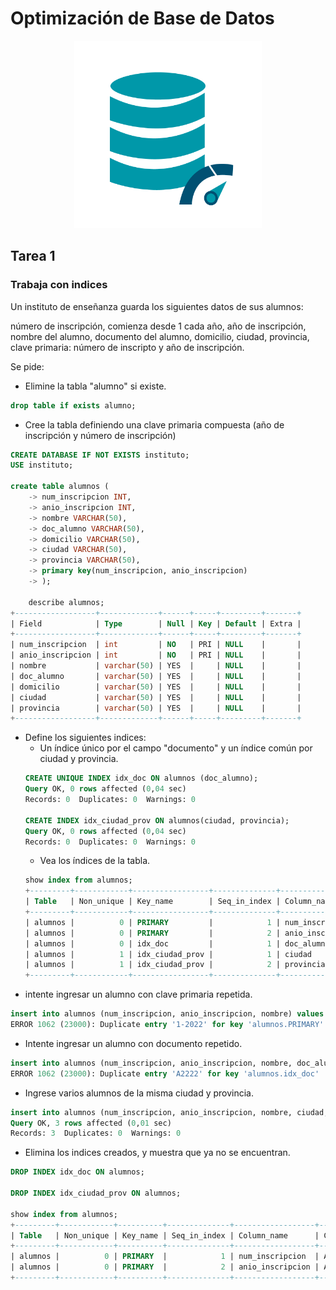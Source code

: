 # Optimización de Base de Datos

<p align="center">
  <img src="https://github.com/nicholelouis/Base-datos/blob/main/img/optimizacion-bd.png?raw=true" alt="Descripción de la imagen" width="300"/>
</p>

## Tarea 1 
### Trabaja con indices

Un instituto de enseñanza guarda los siguientes datos de sus alumnos:

número de inscripción, comienza desde 1 cada año,
año de inscripción,
nombre del alumno,
documento del alumno,
domicilio,
ciudad,
provincia,
clave primaria: número de inscripto y año de inscripción.

Se pide:

- Elimine la tabla "alumno" si existe.
```sql
drop table if exists alumno;
```

- Cree la tabla definiendo una clave primaria compuesta (año de inscripción y número de inscripción)
```sql
CREATE DATABASE IF NOT EXISTS instituto;
USE instituto;

create table alumnos (
    -> num_inscripcion INT,
    -> anio_inscripcion INT,
    -> nombre VARCHAR(50),
    -> doc_alumno VARCHAR(50),
    -> domicilio VARCHAR(50),
    -> ciudad VARCHAR(50),
    -> provincia VARCHAR(50),
    -> primary key(num_inscripcion, anio_inscripcion)
    -> );

    describe alumnos;
+------------------+-------------+------+-----+---------+-------+
| Field            | Type        | Null | Key | Default | Extra |
+------------------+-------------+------+-----+---------+-------+
| num_inscripcion  | int         | NO   | PRI | NULL    |       |
| anio_inscripcion | int         | NO   | PRI | NULL    |       |
| nombre           | varchar(50) | YES  |     | NULL    |       |
| doc_alumno       | varchar(50) | YES  |     | NULL    |       |
| domicilio        | varchar(50) | YES  |     | NULL    |       |
| ciudad           | varchar(50) | YES  |     | NULL    |       |
| provincia        | varchar(50) | YES  |     | NULL    |       |
+------------------+-------------+------+-----+---------+-------+
```

- Define los siguientes indices:
    - Un índice único por el campo "documento" y un índice común por ciudad y provincia.
    ```sql
    CREATE UNIQUE INDEX idx_doc ON alumnos (doc_alumno);
    Query OK, 0 rows affected (0,04 sec)
    Records: 0  Duplicates: 0  Warnings: 0

    CREATE INDEX idx_ciudad_prov ON alumnos(ciudad, provincia);
    Query OK, 0 rows affected (0,04 sec)
    Records: 0  Duplicates: 0  Warnings: 0
    ```
    - Vea los índices de la tabla.
    ```sql
    show index from alumnos;
    +---------+------------+-----------------+--------------+------------------+-----------+-------------+----------+--------+------+------------+---------+---------------+---------+------------+
    | Table   | Non_unique | Key_name        | Seq_in_index | Column_name      | Collation | Cardinality | Sub_part | Packed | Null | Index_type | Comment | Index_comment | Visible | Expression |
    +---------+------------+-----------------+--------------+------------------+-----------+-------------+----------+--------+------+------------+---------+---------------+---------+------------+
    | alumnos |          0 | PRIMARY         |            1 | num_inscripcion  | A         |           0 |     NULL |   NULL |      | BTREE      |         |               | YES     | NULL       |
    | alumnos |          0 | PRIMARY         |            2 | anio_inscripcion | A         |           0 |     NULL |   NULL |      | BTREE      |         |               | YES     | NULL       |
    | alumnos |          0 | idx_doc         |            1 | doc_alumno       | A         |           0 |     NULL |   NULL | YES  | BTREE      |         |               | YES     | NULL       |
    | alumnos |          1 | idx_ciudad_prov |            1 | ciudad           | A         |           0 |     NULL |   NULL | YES  | BTREE      |         |               | YES     | NULL       |
    | alumnos |          1 | idx_ciudad_prov |            2 | provincia        | A         |           0 |     NULL |   NULL | YES  | BTREE      |         |               | YES     | NULL       |
    +---------+------------+-----------------+--------------+------------------+-----------+-------------+----------+--------+------+------------+---------+---------------+---------+------------+
    ```
- intente ingresar un alumno con clave primaria repetida.
```sql
insert into alumnos (num_inscripcion, anio_inscripcion, nombre) values (1, 2022, "nichole");
ERROR 1062 (23000): Duplicate entry '1-2022' for key 'alumnos.PRIMARY'
```

- Intente ingresar un alumno con documento repetido.
```sql
insert into alumnos (num_inscripcion, anio_inscripcion, nombre, doc_alumno) values (3, 2024, "armando", "A2222");
ERROR 1062 (23000): Duplicate entry 'A2222' for key 'alumnos.idx_doc'
```

- Ingrese varios alumnos de la misma ciudad y provincia.
```sql
insert into alumnos (num_inscripcion, anio_inscripcion, nombre, ciudad, provincia) values (4, 2022, "armando", "caracas", "Country"), (5, 2022, "sebas", "caracas", "Country"), (6, 2022, "nichole",  "caracas", "Country");
Query OK, 3 rows affected (0,01 sec)
Records: 3  Duplicates: 0  Warnings: 0
```

- Elimina los indices creados, y muestra que ya no se encuentran.
```sql
DROP INDEX idx_doc ON alumnos;

DROP INDEX idx_ciudad_prov ON alumnos;

show index from alumnos;
+---------+------------+----------+--------------+------------------+-----------+-------------+----------+--------+------+------------+---------+---------------+---------+------------+
| Table   | Non_unique | Key_name | Seq_in_index | Column_name      | Collation | Cardinality | Sub_part | Packed | Null | Index_type | Comment | Index_comment | Visible | Expression |
+---------+------------+----------+--------------+------------------+-----------+-------------+----------+--------+------+------------+---------+---------------+---------+------------+
| alumnos |          0 | PRIMARY  |            1 | num_inscripcion  | A         |           0 |     NULL |   NULL |      | BTREE      |         |               | YES     | NULL       |
| alumnos |          0 | PRIMARY  |            2 | anio_inscripcion | A         |           0 |     NULL |   NULL |      | BTREE      |         |               | YES     | NULL       |
+---------+------------+----------+--------------+------------------+-----------+-------------+----------+--------+------+------------+---------+---------------+---------+------------+
```